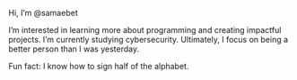 Hi, I’m @samaebet

I’m interested in learning more about programming and creating impactful projects. I’m currently studying cybersecurity.
Ultimately, I focus on being a better person than I was yesterday. 

Fun fact: I know how to sign half of the alphabet. 

<!---
samaebet/samaebet is a ✨ special ✨ repository because its `README.md` (this file) appears on your GitHub profile.
You can click the Preview link to take a look at your changes.
--->
